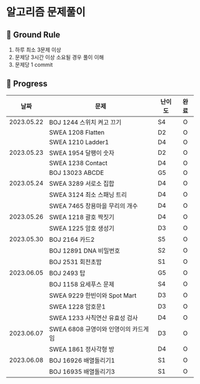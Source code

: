 # 알고리즘 문제풀이

## 🤙 Ground Rule

1. 하루 최소 3문제 이상
2. 문제당 3시간 이상 소요될 경우 풀이 이해
3. 문제당 1 commit

## 📅 Progress

| 날짜         | 문제                           | 난이도 | 완료 |
|------------| ------------------------------ | ------ |:-:|
| 2023.05.22 | BOJ 1244 스위치 켜고 끄기      | S4     | O |
|            | SWEA 1208 Flatten              | D2     | O |
|            | SWEA 1210 Ladder1              | D4     | O |
| 2023.05.23 | SWEA 1954 달팽이 숫자          | D2     | O |
|            | SWEA 1238 Contact              | D4     | O |
|            | BOJ 13023 ABCDE                | G5     | O |
| 2023.05.24 | SWEA 3289 서로소 집합          | D4     | O |
|            | SWEA 3124 최소 스패닝 트리     | D4     | O |
|            | SWEA 7465 창용마을 무리의 개수 | D4     | O |
| 2023.05.26 | SWEA 1218 괄호 짝짓기          | D4     | O |
|            | SWEA 1225 암호 생성기          | D3     | O |
| 2023.05.30 | BOJ 2164 카드2                 | S5     | O |
|            | BOJ 12891 DNA 비밀번호         | S2     | O |
|            | BOJ 2531 회전초밥              | S1     | O |
| 2023.06.05 | BOJ 2493 탑 | G5 | O |
|            | BOJ 1158 요세푸스 문제 | S4 | O |
|            | SWEA 9229 한빈이와 Spot Mart | D3 | O |
|            | SWEA 1228 암호문1 | D3 | O |
|            | SWEA 1233 사칙연산 유효성 검사 | D4 | O |
| 2023.06.07 | SWEA 6808 규영이와 인영이의 카드게임 | D3 | O |
| | SWEA 1861 정사각형 방 | D4 | O |
| 2023.06.08 | BOJ 16926 배열돌리기1 | S1 | O |
| | BOJ 16935 배열돌리기3 | S1 | O |